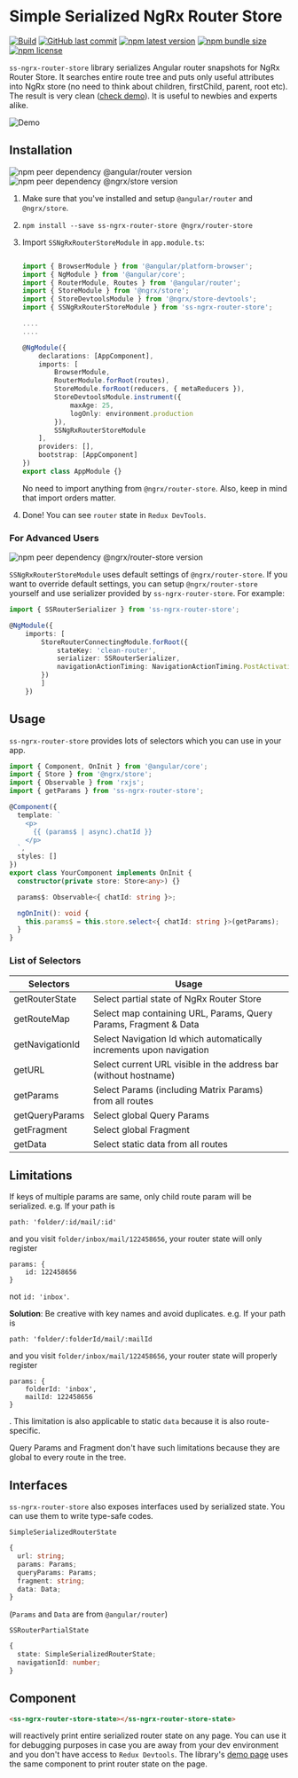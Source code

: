 # Simple Serialized NgRx Router Store

[![Build](https://github.com/SachinShekhar/ss-ngrx-router-store/workflows/Build/badge.svg)](https://github.com/SachinShekhar/ss-ngrx-router-store/actions?query=workflow%3ABuild) [![GitHub last commit](https://img.shields.io/github/last-commit/SachinShekhar/ss-ngrx-router-store?logo=github)](https://github.com/SachinShekhar/ss-ngrx-router-store) [![npm latest version](https://img.shields.io/npm/v/ss-ngrx-router-store/latest?logo=npm)](https://www.npmjs.com/package/ss-ngrx-router-store) [![npm bundle size](https://img.shields.io/bundlephobia/minzip/ss-ngrx-router-store?label=npm%20-%20minzipped&logo=npm)](https://www.npmjs.com/package/ss-ngrx-router-store) [![npm license](https://img.shields.io/npm/l/ss-ngrx-router-store)](https://github.com/SachinShekhar/ss-ngrx-router-store/blob/master/LICENSE)

`ss-ngrx-router-store` library serializes Angular router snapshots for NgRx Router Store. It searches entire route tree and puts only useful attributes into NgRx store (no need to think about children, firstChild, parent, root etc). The result is very clean ([check demo](https://sachinshekhar.github.io/ss-ngrx-router-store)). It is useful to newbies and experts alike.

![Demo](https://sachinshekhar.github.io/ss-ngrx-router-store/demo.png)

## Installation

![npm peer dependency @angular/router version](https://img.shields.io/npm/dependency-version/ss-ngrx-router-store/peer/@angular/router?logo=angular) ![npm peer dependency @ngrx/store version](https://img.shields.io/npm/dependency-version/ss-ngrx-router-store/peer/@ngrx/store)

1.  Make sure that you've installed and setup `@angular/router` and `@ngrx/store`.

2.  ```
    npm install --save ss-ngrx-router-store @ngrx/router-store
    ```

3.  Import `SSNgRxRouterStoreModule` in `app.module.ts`:

    ```typescript

    import { BrowserModule } from '@angular/platform-browser';
    import { NgModule } from '@angular/core';
    import { RouterModule, Routes } from '@angular/router';
    import { StoreModule } from '@ngrx/store';
    import { StoreDevtoolsModule } from '@ngrx/store-devtools';
    import { SSNgRxRouterStoreModule } from 'ss-ngrx-router-store';

    ....
    ....

    @NgModule({
        declarations: [AppComponent],
        imports: [
            BrowserModule,
            RouterModule.forRoot(routes),
            StoreModule.forRoot(reducers, { metaReducers }),
            StoreDevtoolsModule.instrument({
                maxAge: 25,
                logOnly: environment.production
            }),
            SSNgRxRouterStoreModule
        ],
        providers: [],
        bootstrap: [AppComponent]
    })
    export class AppModule {}

    ```

    No need to import anything from `@ngrx/router-store`. Also, keep in mind that import orders matter.

4.  Done! You can see `router` state in `Redux DevTools`.

### For Advanced Users

![npm peer dependency @ngrx/router-store version](https://img.shields.io/npm/dependency-version/ss-ngrx-router-store/peer/@ngrx/router-store)

`SSNgRxRouterStoreModule` uses default settings of `@ngrx/router-store`. If you want to override default settings, you can setup `@ngrx/router-store` yourself and use serializer provided by `ss-ngrx-router-store`. For example:

```typescript
import { SSRouterSerializer } from 'ss-ngrx-router-store';

@NgModule({
    imports: [
        StoreRouterConnectingModule.forRoot({
            stateKey: 'clean-router',
            serializer: SSRouterSerializer,
            navigationActionTiming: NavigationActionTiming.PostActivation
        })
        ]
    })
```

## Usage

`ss-ngrx-router-store` provides lots of selectors which you can use in your app.

```typescript
import { Component, OnInit } from '@angular/core';
import { Store } from '@ngrx/store';
import { Observable } from 'rxjs';
import { getParams } from 'ss-ngrx-router-store';

@Component({
  template: `
    <p>
      {{ (params$ | async).chatId }}
    </p>
  `,
  styles: []
})
export class YourComponent implements OnInit {
  constructor(private store: Store<any>) {}

  params$: Observable<{ chatId: string }>;

  ngOnInit(): void {
    this.params$ = this.store.select<{ chatId: string }>(getParams);
  }
}
```

### List of Selectors

| Selectors       | Usage                                                               |
| --------------- | ------------------------------------------------------------------- |
| getRouterState  | Select partial state of NgRx Router Store                           |
| getRouteMap     | Select map containing URL, Params, Query Params, Fragment & Data    |
| getNavigationId | Select Navigation Id which automatically increments upon navigation |
| getURL          | Select current URL visible in the address bar (without hostname)    |
| getParams       | Select Params (including Matrix Params) from all routes             |
| getQueryParams  | Select global Query Params                                          |
| getFragment     | Select global Fragment                                              |
| getData         | Select static data from all routes                                  |

## Limitations

If keys of multiple params are same, only child route param will be serialized. e.g. If your path is

```
path: 'folder/:id/mail/:id'
```

and you visit `folder/inbox/mail/122458656`, your router state will only register

```
params: {
    id: 122458656
}
```

not `id: 'inbox'`.

**Solution**: Be creative with key names and avoid duplicates. e.g. If your path is

```
path: 'folder/:folderId/mail/:mailId
```

and you visit `folder/inbox/mail/122458656`, your router state will properly register

```
params: {
    folderId: 'inbox',
    mailId: 122458656
}
```

. This limitation is also applicable to static `data` because it is also route-specific.

Query Params and Fragment don't have such limitations because they are global to every route in the tree.

## Interfaces

`ss-ngrx-router-store` also exposes interfaces used by serialized state. You can use them to write type-safe codes.

`SimpleSerializedRouterState`

```typescript
{
  url: string;
  params: Params;
  queryParams: Params;
  fragment: string;
  data: Data;
}
```

(`Params` and `Data` are from `@angular/router`)

`SSRouterPartialState`

```typescript
{
  state: SimpleSerializedRouterState;
  navigationId: number;
}
```

## Component

```html
<ss-ngrx-router-store-state></ss-ngrx-router-store-state>
```

will reactively print entire serialized router state on any page. You can use it for debugging purposes in case you are away from your dev environment and you don't have access to `Redux Devtools`. The library's [demo page](https://sachinshekhar.github.io/ss-ngrx-router-store/) uses the same component to print router state on the page.
